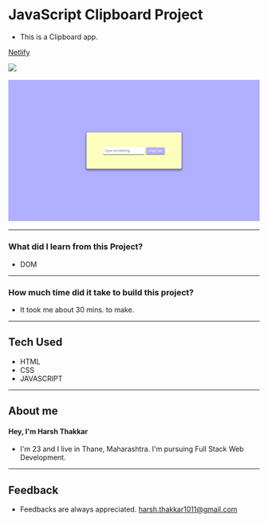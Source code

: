 # **JavaScript Clipboard Project**

- This is a Clipboard app.

[Netlify](https://clipboardapp-harshcodes.netlify.app/)

![](https://img.shields.io/badge/Netlify-Link-green)

![Clipboard](/images/clipboard.png)

---

### **What did I learn from this Project?**

- DOM

---

### **How much time did it take to build this project?**

- It took me about 30 mins. to make.

---
## **Tech Used**
- HTML
- CSS
- JAVASCRIPT

---

## **About me**

#### **Hey, I'm Harsh Thakkar**

- I'm 23 and I live in Thane, Maharashtra. I'm pursuing Full Stack Web Development.

---

## **Feedback**
- Feedbacks are always appreciated. harsh.thakkar1011@gmail.com
